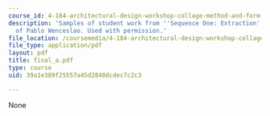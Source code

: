 ```yaml
---
course_id: 4-184-architectural-design-workshop-collage-method-and-form-spring-2004
description: 'Samples of student work from ''Sequence One: Extraction''. Courtesy
  of Pablo Wenceslao. Used with permission.'
file_location: /coursemedia/4-184-architectural-design-workshop-collage-method-and-form-spring-2004/39a1e389f25557a45d2840dcdec7c2c3_final_a.pdf
file_type: application/pdf
layout: pdf
title: final_a.pdf
type: course
uid: 39a1e389f25557a45d2840dcdec7c2c3

---
```

None